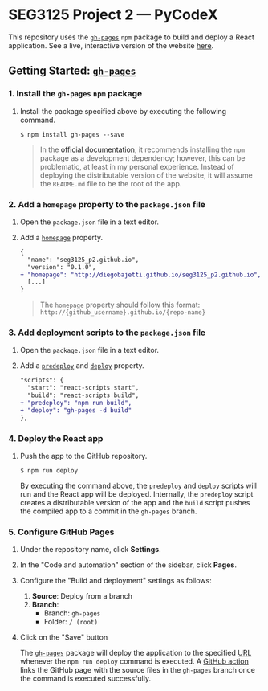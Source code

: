 # SEG3125 Project 2 — PyCodeX

This repository uses the [`gh-pages`][gh-pages] `npm` package to build and deploy a React application. See a live, interactive version of the website [here][live-website].

## Getting Started: [`gh-pages`][gh-pages]

### 1. Install the `gh-pages` `npm` package

1. Install the package specified above by executing the following command.

   ```shell
   $ npm install gh-pages --save
   ```

   > In the [official documentation][gh-pages], it recommends installing the `npm` package as a development dependency; however, this can be problematic, at least in my personal experience. Instead of deploying the distributable version of the website, it will assume the `README.md` file to be the root of the app.

### 2. Add a `homepage` property to the `package.json` file

1. Open the `package.json` file in a text editor.
1. Add a [`homepage`][package-json-example] property.

   ```diff
   {
     "name": "seg3125_p2.github.io",
     "version": "0.1.0",
   + "homepage": "http://diegobajetti.github.io/seg3125_p2.github.io",
     [...]
   }
   ```

   > The `homepage` property should follow this format: `http://{github_username}.github.io/{repo-name}`

### 3. Add deployment scripts to the `package.json` file

1. Open the `package.json` file in a text editor.
1. Add a [`predeploy`][package-json-example] and [`deploy`][package-json-example] property.

   ```diff
   "scripts": {
     "start": "react-scripts start",
     "build": "react-scripts build",
   + "predeploy": "npm run build",
   + "deploy": "gh-pages -d build"
   },
   ```

### 4. Deploy the React app

1. Push the app to the GitHub repository.

   ```shell
   $ npm run deploy
   ```

   By executing the command above, the `predeploy` and `deploy` scripts will run and the React app will be deployed. Internally, the `predeploy` script creates a distributable version of the app and the `build` script pushes the compiled app to a commit in the `gh-pages` branch.

### 5. Configure GitHub Pages

1. Under the repository name, click **Settings**.
1. In the "Code and automation" section of the sidebar, click **Pages**.
1. Configure the "Build and deployment" settings as follows:
   1. **Source**: Deploy from a branch
   2. **Branch**:
      - Branch: `gh-pages`
      - Folder: `/ (root)`
1. Click on the "Save" button

   The [`gh-pages`][gh-pages] package will deploy the application to the specified [URL](#2-add-a-homepage-property-to-the-packagejson-file) whenever the `npm run deploy` command is executed. A [GitHub action][github-action] links the GitHub page with the source files in the `gh-pages` branch once the command is executed successfully.

[live-website]: https://diegobajetti.github.io/seg3125_p2.github.io/
[gh-pages]: https://www.npmjs.com/package/gh-pages
[package-json-example]: https://github.com/diegobajetti/seg3125_p2.github.io/blob/master/package.json
[github-action]: https://github.com/diegobajetti/seg3125_p2.github.io/actions/runs/5434796911
